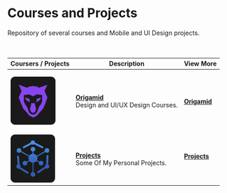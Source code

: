 # <b>Courses and Projects</b>
Repository of several courses and Mobile and UI Design projects.
<br><br><br>

<table>
  <thead>
    <tr>
      <th>Coursers / Projects</th>
      <th>Description</th>
      <th>View More</th>
    </tr>
  </thead>

  <tbody>
    <tr>
      <td>


![Origamid](./img/origamid.svg)
      </td>
      <td>
        <b>[Origamid](https://https://github.com/LeonardoCCipriano/courses/tree/main/origamid)</b><br>
        Design and UI/UX Design Courses.
      </td>
      <td>
        <b>[Origamid](https://github.com/LeonardoCCipriano/courses/origamid)</b><br>
      </td>
    </tr>
    <tr>
      <td>
![Projects](./img/Projects.svg)
      </td>
      <td>
        <b>[Projects](https://github.com/LeonardoCCipriano/courses/tree/main/origamid)</b><br>
        Some Of My Personal Projects.
      </td>
      <td>
        <b>[Projects](https://github.com/LeonardoCCipriano/courses/tree/main/projects)</b><br>
</table>
    
<br><br><br>
